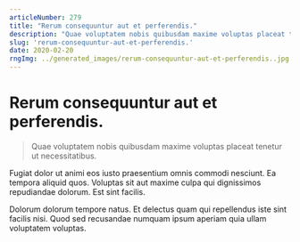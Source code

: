 ```yaml
---
articleNumber: 279
title: "Rerum consequuntur aut et perferendis."
description: "Quae voluptatem nobis quibusdam maxime voluptas placeat tenetur ut necessitatibus."
slug: 'rerum-consequuntur-aut-et-perferendis.'
date: 2020-02-20
rngImg: ../generated_images/rerum-consequuntur-aut-et-perferendis..jpg
---
```


# Rerum consequuntur aut et perferendis.

> Quae voluptatem nobis quibusdam maxime voluptas placeat tenetur ut necessitatibus.

Fugiat dolor ut animi eos iusto praesentium omnis commodi nesciunt. Ea tempora aliquid quos. Voluptas sit aut maxime culpa qui dignissimos repudiandae dolorum. Est sint facilis.
 Dolorum dolorum tempore natus. Et delectus quam qui repellendus iste sint facilis nisi. Quod sed recusandae numquam ipsum aperiam quia ullam voluptatem voluptas.
